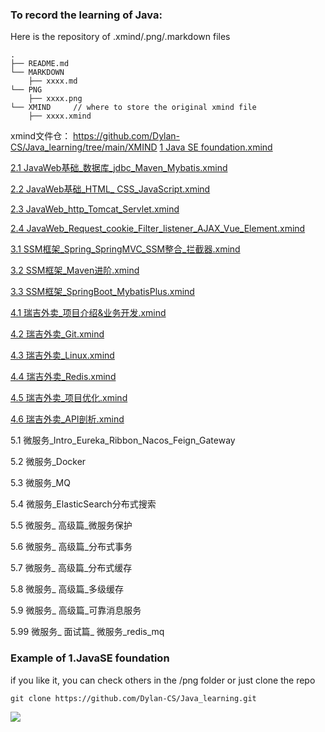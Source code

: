 ### To record the learning of Java:

Here is the  repository of .xmind/.png/.markdown files

```
.
├── README.md
└── MARKDOWN  
    ├── xxxx.md
└── PNG
    ├── xxxx.png
└── XMIND     // where to store the original xmind file
    ├── xxxx.xmind
```

xmind文件仓： https://github.com/Dylan-CS/Java_learning/tree/main/XMIND
[1 Java SE foundation.xmind](https://github.com/Dylan-CS/Java_learning/XMIND/blob/main/1%20Java%20SE%20foundaton.xmind)  

[2.1 JavaWeb基础_数据库_jdbc_Maven_Mybatis.xmind  ](https://github.com/Dylan-CS/Java_learning/XMIND/blob/main/2.1%20JavaWeb%E5%9F%BA%E7%A1%80_%E6%95%B0%E6%8D%AE%E5%BA%93_jdbc_Maven_Mybatis.xmind)

[2.2 JavaWeb基础_HTML_ CSS_JavaScript.xmind   ](https://github.com/Dylan-CS/Java_learning/XMIND/blob/main/2.2%20JavaWeb%E5%9F%BA%E7%A1%80_HTML_%20CSS_JavaScript.xmind)

[2.3 JavaWeb_http_Tomcat_Servlet.xmind](https://github.com/Dylan-CS/Java_learning/XMIND/blob/main/2.3%20JavaWeb_http_Tomcat_Servlet.xmind)

[2.4 JavaWeb_Request_cookie_Filter_listener_AJAX_Vue_Element.xmind](https://github.com/Dylan-CS/Java_learning/XMIND/blob/main/2.4%20JavaWeb_Request_cookie_Filter_listener_AJAX_Vue_Element.xmind)

[3.1 SSM框架_Spring_SpringMVC_SSM整合_拦截器.xmind](https://github.com/Dylan-CS/Java_learning/XMIND/blob/main/3.1%20SSM%E6%A1%86%E6%9E%B6_Spring_SpringMVC_SSM%E6%95%B4%E5%90%88_%E6%8B%A6%E6%88%AA%E5%99%A8.xmind)

[3.2 SSM框架_Maven进阶.xmind](https://github.com/Dylan-CS/Java_learning/XMIND/blob/main/3.2%20SSM%E6%A1%86%E6%9E%B6_Maven%E8%BF%9B%E9%98%B6.xmind)

[3.3 SSM框架_SpringBoot_MybatisPlus.xmind](https://github.com/Dylan-CS/Java_learning/XMIND/blob/main/3.3%20SSM%E6%A1%86%E6%9E%B6_SpringBoot_MybatisPlus.xmind)

[4.1 瑞吉外卖_项目介绍&业务开发.xmind](https://github.com/Dylan-CS/Java_learning/blob/main/XMIND/4.1%20%E7%91%9E%E5%90%89%E5%A4%96%E5%8D%96_%E9%A1%B9%E7%9B%AE%E4%BB%8B%E7%BB%8D%26%E4%B8%9A%E5%8A%A1%E5%BC%80%E5%8F%91.xmind)

[4.2 瑞吉外卖_Git.xmind](https://github.com/Dylan-CS/Java_learning/blob/main/XMIND/4.2%20%E7%91%9E%E5%90%89%E5%A4%96%E5%8D%96_Git.xmind)

[4.3 瑞吉外卖_Linux.xmind](https://github.com/Dylan-CS/Java_learning/blob/main/XMIND/4.3%20%E7%91%9E%E5%90%89%E5%A4%96%E5%8D%96_Linux.xmind)

[4.4 瑞吉外卖_Redis.xmind](https://github.com/Dylan-CS/Java_learning/blob/main/XMIND/4.4%20%E7%91%9E%E5%90%89%E5%A4%96%E5%8D%96_Redis.xmind)

[4.5 瑞吉外卖_项目优化.xmind](https://github.com/Dylan-CS/Java_learning/blob/main/XMIND/4.5%20%E7%91%9E%E5%90%89%E5%A4%96%E5%8D%96_%E9%A1%B9%E7%9B%AE%E4%BC%98%E5%8C%96.xmind)

[4.6 瑞吉外卖_API剖析.xmind](https://github.com/Dylan-CS/Java_learning/blob/main/XMIND/4.6%20%E7%91%9E%E5%90%89%E5%A4%96%E5%8D%96_API%E5%89%96%E6%9E%90.xmind)

5.1 微服务_Intro_Eureka_Ribbon_Nacos_Feign_Gateway

5.2 微服务_Docker

5.3 微服务_MQ

5.4 微服务_ElasticSearch分布式搜索

5.5 微服务_ 高级篇_微服务保护

5.6 微服务_ 高级篇_分布式事务

5.7 微服务_ 高级篇_分布式缓存

5.8 微服务_ 高级篇_多级缓存

5.9 微服务_ 高级篇_可靠消息服务

5.99 微服务_ 面试篇_ 微服务_redis_mq



###  Example of 1.JavaSE foundation

if you like it, you can check others in the /png folder or just clone the repo

```
git clone https://github.com/Dylan-CS/Java_learning.git
```

![](https://github.com/Dylan-CS/Java_learning/blob/main/PNG/1.%20javaSE%E5%9F%BA%E7%A1%80.png)



